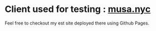 # Client used for testing : [musa.nyc](https://musa.nyc)

Feel free to checkout my est site deployed there using Github Pages.